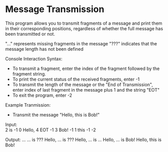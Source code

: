 # Message Transmission
This program allows you to transmit fragments of a message and print them in their corresponding positions, regardless of whether the full message has been transmitted or not. 

"..." represents missing fragments in the message
"???" indicates that the message length has not been defined

Console Interaction Syntax:

- To transmit a fragment, enter the index of the fragment followed by the fragment string.
- To print the current status of the received fragments, enter -1
- To transmit the length of the message or the "End of Transmission", enter index of last fragment in the message plus 1 and the string "EOT"
- To exit the program, enter -2

Example Tranmission:

- Transmit the message "Hello, this is Bob!"

Input:            
2 is
-1
0 Hello,
4 EOT
-1
3 Bob!
-1
1 this 
-1
-2

Output:
... ... is ???
Hello, ... is ???
Hello, ... is ...
Hello, ... is Bob!
Hello, this is Bob!


